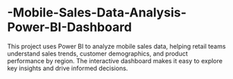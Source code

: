# -Mobile-Sales-Data-Analysis-Power-BI-Dashboard
This project uses Power BI to analyze mobile sales data, helping retail teams understand sales trends, customer demographics, and product performance by region. The interactive dashboard makes it easy to explore key insights and drive informed decisions.
